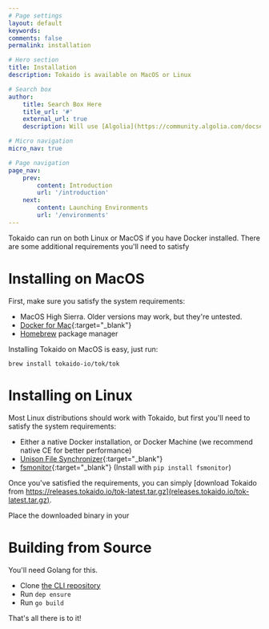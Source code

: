 ```yaml
---
# Page settings
layout: default
keywords:
comments: false
permalink: installation

# Hero section
title: Installation
description: Tokaido is available on MacOS or Linux

# Search box
author:
    title: Search Box Here
    title_url: '#'
    external_url: true
    description: Will use [Algolia](https://community.algolia.com/docsearch/)

# Micro navigation
micro_nav: true

# Page navigation
page_nav:
    prev:
        content: Introduction
        url: '/introduction'
    next:
        content: Launching Environments
        url: '/environments'
---
```


Tokaido can run on both Linux or MacOS if you have Docker installed. There are some additional requirements you'll need to satisfy

# Installing on MacOS
First, make sure you satisfy the system requirements:

- MacOS High Sierra. Older versions may work, but they're untested.
- [Docker for Mac](https://www.docker.com/docker-mac){:target="_blank"}
- [Homebrew](https://brew.sh/) package manager

Installing Tokaido on MacOS is easy, just run:

```
brew install tokaido-io/tok/tok
```

# Installing on Linux
Most Linux distributions should work with Tokaido, but first you'll need to satisfy the system requirements:

- Either a native Docker installation, or Docker Machine (we recommend native CE for better performance)
- [Unison File Synchronizer](https://www.cis.upenn.edu/~bcpierce/unison/){:target="_blank"}
- [fsmonitor](https://pypi.org/project/fsmonitor/){:target="_blank"} (Install with `pip install fsmonitor`)

Once you've satisfied the requirements, you can simply [download Tokaido from https://releases.tokaido.io/tok-latest.tar.gz](releases.tokaido.io/tok-latest.tar.gz). 

Place the downloaded binary in your 

# Building from Source
You'll need Golang for this. 

- Clone [the CLI repository](https://github.com/tokaido-io/tokaido-cli)
- Run `dep ensure`
- Run `go build` 

That's all there is to it! 
